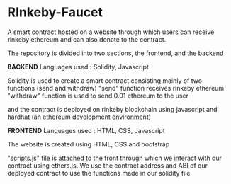 # RInkeby-Faucet
A smart contract hosted on a website through which users can receive rinkeby ethereum and can also donate to the contract.

The repository is divided into two sections, the frontend, and the backend

**BACKEND**
Languages used : Solidity, Javascript

Solidity is used to create a smart contract consisting mainly of two functions (send and withdraw)
"send" function receives rinkeby ethereum
"withdraw" function is used to send 0.01 ethereum to the user

and the contract is deployed on rinkeby blockchain using javascript and hardhat (an ethereum development environment)

**FRONTEND**
Languages used : HTML, CSS, Javascript

The website is created using HTML, CSS and bootstrap

"scripts.js" file is attached to the front through which we interact with our contract using ethers.js. We use the contract address and ABI of our 
deployed contract to use the functions made in our solidity file
